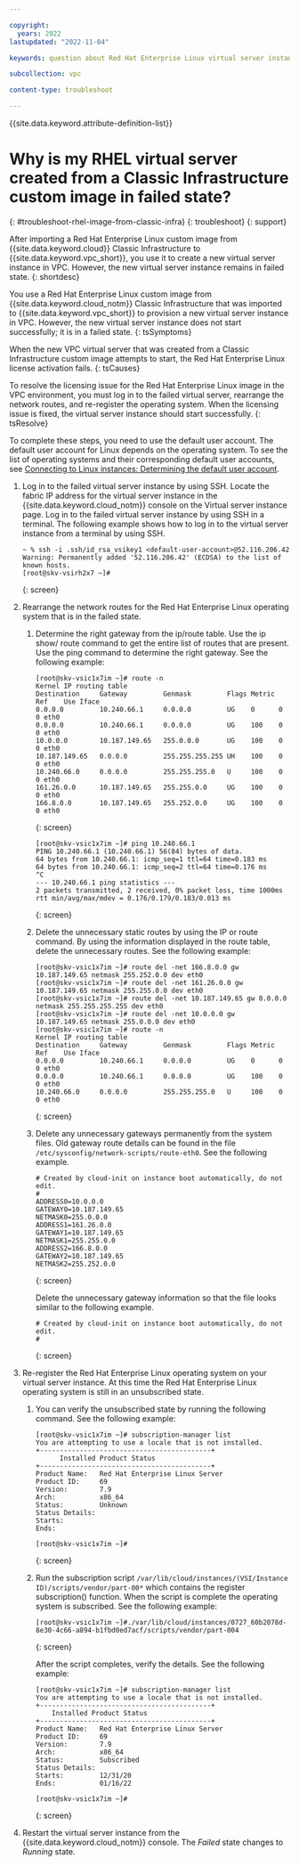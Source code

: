 ```yaml
---

copyright:
  years: 2022
lastupdated: "2022-11-04"

keywords: question about Red Hat Enterprise Linux virtual server instance in failed state created from classic infrastructure custom image

subcollection: vpc

content-type: troubleshoot

---
```


{{site.data.keyword.attribute-definition-list}}

# Why is my RHEL virtual server created from a Classic Infrastructure custom image in failed state?
{: #troubleshoot-rhel-image-from-classic-infra}
{: troubleshoot}
{: support}

After importing a Red Hat Enterprise Linux custom image from {{site.data.keyword.cloud}} Classic Infrastructure to {{site.data.keyword.vpc_short}}, you use it to create a new virtual server instance in VPC. However, the new virtual server instance remains in failed state.
{: shortdesc}

You use a Red Hat Enterprise Linux custom image from {{site.data.keyword.cloud_notm}} Classic Infrastructure that was imported to {{site.data.keyword.vpc_short}} to provision a new virtual server instance in VPC. However, the new virtual server instance does not start successfully; it is in a failed state.
{: tsSymptoms}

When the new VPC virtual server that was created from a Classic Infrastructure custom image attempts to start, the Red Hat Enterprise Linux license activation fails.
{: tsCauses}

To resolve the licensing issue for the Red Hat Enterprise Linux image in the VPC environment, you must log in to the failed virtual server, rearrange the network routes, and re-register the operating system. When the licensing issue is fixed, the virtual server instance should start successfully.
{: tsResolve}

To complete these steps, you need to use the default user account. The default user account for Linux depends on the operating system. To see the list of operating systems and their corresponding default user accounts, see [Connecting to Linux instances: Determining the default user account](/docs/vpc?topic=vpc-vsi_is_connecting_linux&interface=ui#determining-default-user-account).

1. Log in to the failed virtual server instance by using SSH. Locate the fabric IP address for the virtual server instance in the {{site.data.keyword.cloud_notm}} console on the Virtual server instance page. Log in to the failed virtual server instance by using SSH in a terminal. The following example shows how to log in to the virtual server instance from a terminal by using SSH.

   ```text
   ~ % ssh -i .ssh/id_rsa_vsikey1 <default-user-account>@52.116.206.42
   Warning: Permanently added '52.116.206.42' (ECDSA) to the list of known hosts.
   [root@skv-vsirh2x7 ~]#
   ```
   {: screen}

2. Rearrange the network routes for the Red Hat Enterprise Linux operating system that is in the failed state.

    1. Determine the right gateway from the ip/route table. Use the ip show/ route command to get the entire list of routes that are present. Use the ping command to determine the right gateway. See the following example:

       ```text
       [root@skv-vsic1x7im ~]# route -n
       Kernel IP routing table
       Destination     Gateway         Genmask         Flags Metric Ref    Use Iface
       0.0.0.0         10.240.66.1     0.0.0.0         UG    0      0        0 eth0
       0.0.0.0         10.240.66.1     0.0.0.0         UG    100    0        0 eth0
       10.0.0.0        10.187.149.65   255.0.0.0       UG    100    0        0 eth0
       10.187.149.65   0.0.0.0         255.255.255.255 UH    100    0        0 eth0
       10.240.66.0     0.0.0.0         255.255.255.0   U     100    0        0 eth0
       161.26.0.0      10.187.149.65   255.255.0.0     UG    100    0        0 eth0
       166.8.0.0       10.187.149.65   255.252.0.0     UG    100    0        0 eth0
       ```
       {: screen}

       ```text
       [root@skv-vsic1x7im ~]# ping 10.240.66.1
       PING 10.240.66.1 (10.240.66.1) 56(84) bytes of data.
       64 bytes from 10.240.66.1: icmp_seq=1 ttl=64 time=0.183 ms
       64 bytes from 10.240.66.1: icmp_seq=2 ttl=64 time=0.176 ms
       ^C
       --- 10.240.66.1 ping statistics ---
       2 packets transmitted, 2 received, 0% packet loss, time 1000ms
       rtt min/avg/max/mdev = 0.176/0.179/0.183/0.013 ms
       ```
       {: screen}

    2. Delete the unnecessary static routes by using the IP or route command.
       By using the information displayed in the route table, delete the unnecessary routes. See the following example:

       ```text
       [root@skv-vsic1x7im ~]# route del -net 166.8.0.0 gw 10.187.149.65 netmask 255.252.0.0 dev eth0
       [root@skv-vsic1x7im ~]# route del -net 161.26.0.0 gw 10.187.149.65 netmask 255.255.0.0 dev eth0
       [root@skv-vsic1x7im ~]# route del -net 10.187.149.65 gw 0.0.0.0 netmask 255.255.255.255 dev eth0
       [root@skv-vsic1x7im ~]# route del -net 10.0.0.0 gw 10.187.149.65 netmask 255.0.0.0 dev eth0
       [root@skv-vsic1x7im ~]# route -n
       Kernel IP routing table
       Destination     Gateway         Genmask         Flags Metric Ref    Use Iface
       0.0.0.0         10.240.66.1     0.0.0.0         UG    0      0        0 eth0
       0.0.0.0         10.240.66.1     0.0.0.0         UG    100    0        0 eth0
       10.240.66.0     0.0.0.0         255.255.255.0   U     100    0        0 eth0
       ```
       {: screen}

    3. Delete any unnecessary gateways permanently from the system files. Old gateway route details can be found in the file `/etc/sysconfig/network-scripts/route-eth0`. See the following example.

       ```text
       # Created by cloud-init on instance boot automatically, do not edit.
       #
       ADDRESS0=10.0.0.0
       GATEWAY0=10.187.149.65
       NETMASK0=255.0.0.0
       ADDRESS1=161.26.0.0
       GATEWAY1=10.187.149.65
       NETMASK1=255.255.0.0
       ADDRESS2=166.8.0.0
       GATEWAY2=10.187.149.65
       NETMASK2=255.252.0.0
       ```
       {: screen}

       Delete the unnecessary gateway information so that the file looks similar to the following example.

       ```text
       # Created by cloud-init on instance boot automatically, do not edit.
       #
       ```
       {: screen}

3. Re-register the Red Hat Enterprise Linux operating system on your virtual server instance. At this time the Red Hat Enterprise Linux operating system is still in an unsubscribed state.

    1. You can verify the unsubscribed state by running the following command. See the following example:

       ```text
       [root@skv-vsic1x7im ~]# subscription-manager list
       You are attempting to use a locale that is not installed.
       +-------------------------------------------+
             Installed Product Status
       +-------------------------------------------+
       Product Name:   Red Hat Enterprise Linux Server
       Product ID:     69
       Version:        7.9
       Arch:           x86_64
       Status:         Unknown
       Status Details:
       Starts:
       Ends:

       [root@skv-vsic1x7im ~]#
       ```
       {: screen}

    2. Run the subscription script `/var/lib/cloud/instances/(VSI/Instance ID)/scripts/vendor/part-00*` which contains the register subscription() function.  When the script is complete the operating system is subscribed. See the following example:

       ```text
       [root@skv-vsic1x7im ~]#./var/lib/cloud/instances/0727_60b2078d-8e30-4c66-a894-b1fbd0ed7acf/scripts/vendor/part-004
       ```
       {: screen}

       After the script completes, verify the details. See the following example:

       ```text
       [root@skv-vsic1x7im ~]# subscription-manager list
       You are attempting to use a locale that is not installed.
       +-------------------------------------------+
           Installed Product Status
       +-------------------------------------------+
       Product Name:   Red Hat Enterprise Linux Server
       Product ID:     69
       Version:        7.9
       Arch:           x86_64
       Status:         Subscribed
       Status Details:
       Starts:         12/31/20
       Ends:           01/16/22

       [root@skv-vsic1x7im ~]#
       ```
       {: screen}

4. Restart the virtual server instance from the {{site.data.keyword.cloud_notm}} console. The *Failed* state changes to *Running* state.
